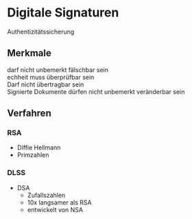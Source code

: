 # Digitale Signaturen
Authentizitätssicherung  

## Merkmale
darf nicht unbemerkt fälschbar sein  
echheit muss überprüfbar sein  
Darf nicht übertragbar sein  
Signierte Dokumente dürfen nicht unbemerkt veränderbar sein  

## Verfahren
### RSA
- Diffie Hellmann
- Primzahlen
### DLSS
- DSA
    - Zufallszahlen
    - 10x langsamer als RSA
    - entwickelt von NSA
